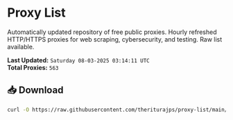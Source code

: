 # Proxy List

Automatically updated repository of free public proxies. Hourly refreshed HTTP/HTTPS proxies for web scraping, cybersecurity, and testing. Raw list available.

**Last Updated:** `Saturday 08-03-2025 03:14:11 UTC`  
**Total Proxies:** `563`

## 📥 Download
```bash
curl -O https://raw.githubusercontent.com/theriturajps/proxy-list/main/proxies.txt
